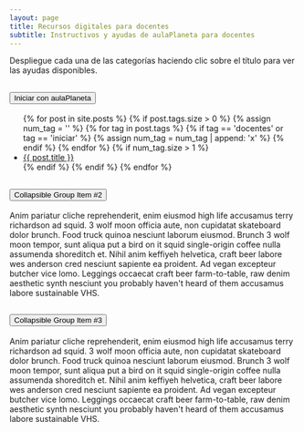 ```yaml
---
layout: page
title: Recursos digitales para docentes
subtitle: Instructivos y ayudas de aulaPlaneta para docentes
---
```


Despliegue cada una de las categorías haciendo clic sobre el título para ver las ayudas disponibles.

<div class="accordion" id="categorias">
    <div class="card">
        <div class="card-header" id="tituloUno">
            <h2 class="mb-0">
                <button class="btn btn-link collapsed" type="button" data-toggle="collapse" data-target="#iniciar" aria-expanded="false" aria-controls="iniciar">
                    <i class="fa fa-caret-right"></i>
                    Iniciar con aulaPlaneta
                </button>
            </h2>
        </div>
        <div id="iniciar" class="collapse" aria-labelledby="tituloUno" data-parent="#categorias">
            <div class="card-body">
                <ul class="fa-ul">
                {% for post in site.posts %}
                    {% if post.tags.size > 0 %}
                        {% assign num_tag = '' %}
                        {% for tag in post.tags %}
                        {% if tag == 'docentes' or tag == 'iniciar' %}
                            {% assign num_tag = num_tag | append: 'x' %}
                        {% endif %}
                        {% endfor %}
                        {% if num_tag.size > 1 %}
                    <li>
                        <i class="fa-li fa fa-arrow-right"></i>
                        <a href="" class="post-title">{{ post.title }}</a>
                    </li>
                        {% endif %}
                    {% endif %}
                {% endfor %}
                </ul>
            </div>
        </div>
    </div>
    <div class="card">
        <div class="card-header" id="tituloDos">
            <h2 class="mb-0">
                <button class="btn btn-link collapsed" type="button" data-toggle="collapse" data-target="#intermedio" aria-expanded="false" aria-controls="intermedio">
                    Collapsible Group Item #2
                </button>
            </h2>
        </div>
        <div id="intermedio" class="collapse" aria-labelledby="tituloDos" data-parent="#categorias">
            <div class="card-body">
                Anim pariatur cliche reprehenderit, enim eiusmod high life accusamus terry richardson ad squid. 3 wolf moon officia aute, non cupidatat skateboard dolor brunch. Food truck quinoa nesciunt laborum eiusmod. Brunch 3 wolf moon tempor, sunt aliqua put a bird on it squid single-origin coffee nulla assumenda shoreditch et. Nihil anim keffiyeh helvetica, craft beer labore wes anderson cred nesciunt sapiente ea proident. Ad vegan excepteur butcher vice lomo. Leggings occaecat craft beer farm-to-table, raw denim aesthetic synth nesciunt you probably haven't heard of them accusamus labore sustainable VHS.
            </div>
        </div>
    </div>
    <div class="card">
        <div class="card-header" id="tituloTres">
            <h2 class="mb-0">
                <button class="btn btn-link collapsed" type="button" data-toggle="collapse" data-target="#avanzado" aria-expanded="false" aria-controls="avanzado">
                    Collapsible Group Item #3
                </button>
            </h2>
        </div>
        <div id="avanzado" class="collapse" aria-labelledby="tituloTres" data-parent="#categorias">
            <div class="card-body">
                Anim pariatur cliche reprehenderit, enim eiusmod high life accusamus terry richardson ad squid. 3 wolf moon officia aute, non cupidatat skateboard dolor brunch. Food truck quinoa nesciunt laborum eiusmod. Brunch 3 wolf moon tempor, sunt aliqua put a bird on it squid single-origin coffee nulla assumenda shoreditch et. Nihil anim keffiyeh helvetica, craft beer labore wes anderson cred nesciunt sapiente ea proident. Ad vegan excepteur butcher vice lomo. Leggings occaecat craft beer farm-to-table, raw denim aesthetic synth nesciunt you probably haven't heard of them accusamus labore sustainable VHS.
            </div>
        </div>
    </div>
</div>
